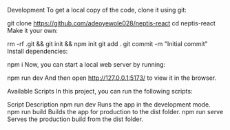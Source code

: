Development
To get a local copy of the code, clone it using git:

git clone https://github.com/adeoyewole028/neptis-react
cd neptis-react
Make it your own:

rm -rf .git && git init && npm init
git add .
git commit -m "Initial commit"
Install dependencies:

npm i
Now, you can start a local web server by running:

npm run dev
And then open http://127.0.0.1:5173/ to view it in the browser.

Available Scripts
In this project, you can run the following scripts:

Script Description
npm run dev Runs the app in the development mode.
npm run build Builds the app for production to the dist folder.
npm run serve Serves the production build from the dist folder.
